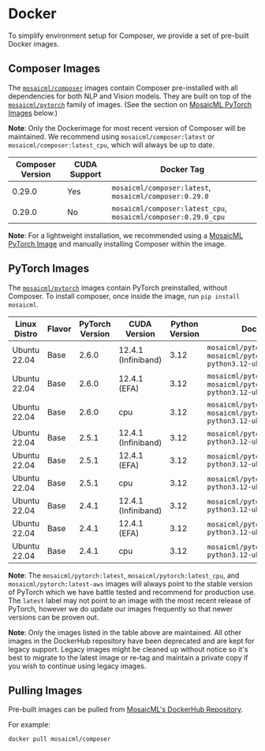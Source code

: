 # Docker

To simplify environment setup for Composer, we provide a set of pre-built Docker images.

## Composer Images

The [`mosaicml/composer`](https://hub.docker.com/r/mosaicml/composer) images contain Composer pre-installed with
all dependencies for both NLP and Vision models. They are built on top of the
[`mosaicml/pytorch`](https://hub.docker.com/r/mosaicml/pytorch) family of images.
(See the section on [MosaicML PyTorch Images](#pytorch-images) below.)

**Note**: Only the Dockerimage for most recent version of Composer will be maintained. We recommend using
`mosaicml/composer:latest` or `mosaicml/composer:latest_cpu`, which will always be up to date.

<!-- BEGIN_COMPOSER_BUILD_MATRIX -->
| Composer Version   | CUDA Support   | Docker Tag                                                                                                                                                       |
|--------------------|----------------|------------------------------------------------------------------------------------------------------------------------------------------------------------------|
| 0.29.0             | Yes            | `mosaicml/composer:latest`, `mosaicml/composer:0.29.0`                 |
| 0.29.0             | No             | `mosaicml/composer:latest_cpu`, `mosaicml/composer:0.29.0_cpu` |
<!-- END_COMPOSER_BUILD_MATRIX -->

**Note**: For a lightweight installation, we recommended using a [MosaicML PyTorch Image](#pytorch-images) and manually
installing Composer within the image.

## PyTorch Images

The [`mosaicml/pytorch`](https://hub.docker.com/r/mosaicml/pytorch) images contain PyTorch preinstalled, without Composer.
To install composer, once inside the image, run `pip install mosaicml`.

<!-- BEGIN_PYTORCH_BUILD_MATRIX -->
| Linux Distro   | Flavor   | PyTorch Version   | CUDA Version        | Python Version   | Docker Tags                                                                                                                                                                                                          |
|----------------|----------|-------------------|---------------------|------------------|----------------------------------------------------------------------------------------------------------------------------------------------------------------------------------------------------------------------|
| Ubuntu 22.04   | Base     | 2.6.0             | 12.4.1 (Infiniband) | 3.12             | `mosaicml/pytorch:latest`, `mosaicml/pytorch:2.6.0_cu124-python3.12-ubuntu22.04`                 |
| Ubuntu 22.04   | Base     | 2.6.0             | 12.4.1 (EFA)        | 3.12             | `mosaicml/pytorch:latest-aws`, `mosaicml/pytorch:2.6.0_cu124-python3.12-ubuntu22.04-aws` |
| Ubuntu 22.04   | Base     | 2.6.0             | cpu                 | 3.12             | `mosaicml/pytorch:latest_cpu`, `mosaicml/pytorch:2.6.0_cpu-python3.12-ubuntu22.04`             |
| Ubuntu 22.04   | Base     | 2.5.1             | 12.4.1 (Infiniband) | 3.12             | `mosaicml/pytorch:2.5.1_cu124-python3.12-ubuntu22.04`                                                                                        |
| Ubuntu 22.04   | Base     | 2.5.1             | 12.4.1 (EFA)        | 3.12             | `mosaicml/pytorch:2.5.1_cu124-python3.12-ubuntu22.04-aws`                                                                                |
| Ubuntu 22.04   | Base     | 2.5.1             | cpu                 | 3.12             | `mosaicml/pytorch:2.5.1_cpu-python3.12-ubuntu22.04`                                                                                            |
| Ubuntu 22.04   | Base     | 2.4.1             | 12.4.1 (Infiniband) | 3.12             | `mosaicml/pytorch:2.4.1_cu124-python3.12-ubuntu22.04`                                                                                        |
| Ubuntu 22.04   | Base     | 2.4.1             | 12.4.1 (EFA)        | 3.12             | `mosaicml/pytorch:2.4.1_cu124-python3.12-ubuntu22.04-aws`                                                                                |
| Ubuntu 22.04   | Base     | 2.4.1             | cpu                 | 3.12             | `mosaicml/pytorch:2.4.1_cpu-python3.12-ubuntu22.04`                                                                                            |
<!-- END_PYTORCH_BUILD_MATRIX -->

**Note**: The `mosaicml/pytorch:latest`, `mosaicml/pytorch:latest_cpu`, and `mosaicml/pytorch:latest-aws`
images will always point to the stable version of PyTorch which we have battle tested and recommend for production use.  The `latest` label
may not point to an image with the most recent release of PyTorch, however we do update our images frequently so that newer versions can
be proven out.

**Note**: Only the images listed in the table above are maintained.  All other images in the DockerHub repository have been deprecated
and are kept for legacy support.  Legacy images might be cleaned up without notice so it's best to migrate to the latest image or re-tag and maintain
a private copy if you wish to continue using legacy images.

## Pulling Images

Pre-built images can be pulled from [MosaicML's DockerHub Repository](https://hub.docker.com/u/mosaicml).

For example:

<!--pytest.mark.skip-->
```bash
docker pull mosaicml/composer
```
